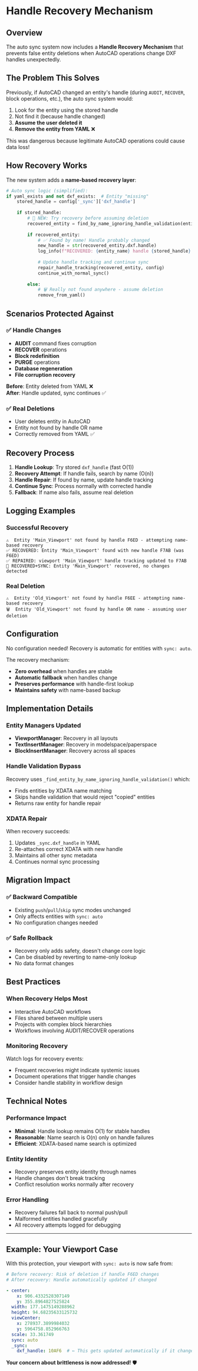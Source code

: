 # Handle Recovery Mechanism

## Overview

The auto sync system now includes a **Handle Recovery Mechanism** that prevents false entity deletions when AutoCAD operations change DXF handles unexpectedly.

## The Problem This Solves

Previously, if AutoCAD changed an entity's handle (during `AUDIT`, `RECOVER`, block operations, etc.), the auto sync system would:

1. Look for the entity using the stored handle
2. Not find it (because handle changed)  
3. **Assume the user deleted it**
4. **Remove the entity from YAML** ❌

This was dangerous because legitimate AutoCAD operations could cause data loss!

## How Recovery Works

The new system adds a **name-based recovery layer**:

```python
# Auto sync logic (simplified):
if yaml_exists and not dxf_exists:  # Entity "missing"
    stored_handle = config['_sync']['dxf_handle']
    
    if stored_handle:
        # 🔄 NEW: Try recovery before assuming deletion
        recovered_entity = find_by_name_ignoring_handle_validation(entity_name)
        
        if recovered_entity:
            # ✅ Found by name! Handle probably changed
            new_handle = str(recovered_entity.dxf.handle)
            log_info(f"RECOVERED: {entity_name} handle {stored_handle} → {new_handle}")
            
            # Update handle tracking and continue sync
            repair_handle_tracking(recovered_entity, config)
            continue_with_normal_sync()
            
        else:
            # 🗑️ Really not found anywhere - assume deletion
            remove_from_yaml()
```

## Scenarios Protected Against

### ✅ **Handle Changes**
- **AUDIT** command fixes corruption
- **RECOVER** operations  
- **Block redefinition**
- **PURGE** operations
- **Database regeneration**
- **File corruption recovery**

**Before**: Entity deleted from YAML ❌  
**After**: Handle updated, sync continues ✅

### ✅ **Real Deletions**  
- User deletes entity in AutoCAD
- Entity not found by handle OR name
- Correctly removed from YAML ✅

## Recovery Process

1. **Handle Lookup**: Try stored `dxf_handle` (fast O(1))
2. **Recovery Attempt**: If handle fails, search by name (O(n))
3. **Handle Repair**: If found by name, update handle tracking
4. **Continue Sync**: Process normally with corrected handle
5. **Fallback**: If name also fails, assume real deletion

## Logging Examples

### Successful Recovery
```
⚠️  Entity 'Main_Viewport' not found by handle F6ED - attempting name-based recovery
✅ RECOVERED: Entity 'Main_Viewport' found with new handle F7AB (was F6ED)
✅ REPAIRED: viewport 'Main_Viewport' handle tracking updated to F7AB
🔄 RECOVERED+SYNC: Entity 'Main_Viewport' recovered, no changes detected
```

### Real Deletion
```
⚠️  Entity 'Old_Viewport' not found by handle F6EE - attempting name-based recovery
🗑️  Entity 'Old_Viewport' not found by handle OR name - assuming user deletion
```

## Configuration

No configuration needed! Recovery is automatic for entities with `sync: auto`.

The recovery mechanism:
- **Zero overhead** when handles are stable
- **Automatic fallback** when handles change
- **Preserves performance** with handle-first lookup
- **Maintains safety** with name-based backup

## Implementation Details

### Entity Managers Updated
- **ViewportManager**: Recovery in all layouts
- **TextInsertManager**: Recovery in modelspace/paperspace  
- **BlockInsertManager**: Recovery across all spaces

### Handle Validation Bypass
Recovery uses `_find_entity_by_name_ignoring_handle_validation()` which:
- Finds entities by XDATA name matching
- Skips handle validation that would reject "copied" entities
- Returns raw entity for handle repair

### XDATA Repair
When recovery succeeds:
1. Updates `_sync.dxf_handle` in YAML
2. Re-attaches correct XDATA with new handle
3. Maintains all other sync metadata
4. Continues normal sync processing

## Migration Impact

### ✅ **Backward Compatible**
- Existing `push`/`pull`/`skip` sync modes unchanged
- Only affects entities with `sync: auto`
- No configuration changes needed

### ✅ **Safe Rollback**
- Recovery only adds safety, doesn't change core logic
- Can be disabled by reverting to name-only lookup
- No data format changes

## Best Practices

### When Recovery Helps Most
- Interactive AutoCAD workflows
- Files shared between multiple users
- Projects with complex block hierarchies
- Workflows involving AUDIT/RECOVER operations

### Monitoring Recovery
Watch logs for recovery events:
- Frequent recoveries might indicate systemic issues
- Document operations that trigger handle changes
- Consider handle stability in workflow design

## Technical Notes

### Performance Impact
- **Minimal**: Handle lookup remains O(1) for stable handles
- **Reasonable**: Name search is O(n) only on handle failures  
- **Efficient**: XDATA-based name search is optimized

### Entity Identity
- Recovery preserves entity identity through names
- Handle changes don't break tracking
- Conflict resolution works normally after recovery

### Error Handling
- Recovery failures fall back to normal push/pull
- Malformed entities handled gracefully
- All recovery attempts logged for debugging

---

## Example: Your Viewport Case

With this protection, your viewport with `sync: auto` is now safe from:

```yaml
# Before recovery: Risk of deletion if handle F6ED changes
# After recovery: Handle automatically updated if changed

- center:
    x: 906.4332528307149
    y: 355.8964827525824
  width: 177.1475149288962
  height: 94.68235633125732
  viewCenter:
    x: 278937.3899984032
    y: 5964758.852966763
  scale: 33.361749
  sync: auto
  _sync:
    dxf_handle: 10AF6  # ← This gets updated automatically if it changes
```

**Your concern about brittleness is now addressed!** 🛡️ 